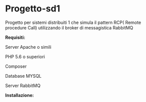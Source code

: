 # Progetto-sd1

Progetto per sistemi distribuiti 1 che simula il pattern RCP( Remote procedure Call) utilizzando il broker di messagistica RabbitMQ

**Requisiti:**

Server Apache o simili

PHP 5.6 o superiori

Composer

Database MYSQL

Server RabbitMQ

**Installazione:**
